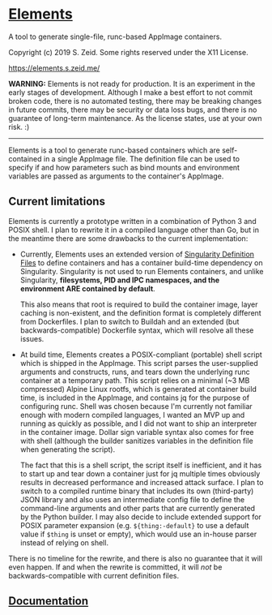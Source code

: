 [Elements](https://www.youtube.com/watch?v=N0ziDSLJhq4)
=======================================================

A tool to generate single-file, runc-based AppImage containers.

Copyright (c) 2019 S. Zeid.  Some rights reserved under the X11 License.

<https://elements.s.zeid.me/>

**WARNING:**  Elements is not ready for production.  It is an experiment
in the early stages of development.  Although I make a best effort to not
commit broken code, there is no automated testing, there may be breaking
changes in future commits, there may be security or data loss bugs, and
there is no guarantee of long-term maintenance.  As the license states,
use at your own risk.  :)

*                        *                        *                        *

Elements is a tool to generate runc-based containers which are self-contained
in a single AppImage file.  The definition file can be used to specify if
and how parameters such as bind mounts and environment variables are passed
as arguments to the container's AppImage.


Current limitations
-------------------

Elements is currently a prototype written in a combination of Python 3 and
POSIX shell.  I plan to rewrite it in a compiled language other than Go,
but in the meantime there are some drawbacks to the current implementation:

* Currently, Elements uses an extended version of [Singularity Definition
  Files][sdf] to define containers and has a container build-time dependency
  on Singularity.  Singularity is not used to run Elements containers, and
  unlike Singularity, **filesystems, PID and IPC namespaces, and the
  environment ARE contained by default**.  
    
  This also means that root is required to build the container image, layer
  caching is non-existent, and the definition format is completely different
  from Dockerfiles.  I plan to switch to Buildah and an extended (but
  backwards-compatible) Dockerfile syntax, which will resolve all these issues.

* At build time, Elements creates a POSIX-compliant (portable) shell script
  which is shipped in the AppImage.  This script parses the user-supplied
  arguments and constructs, runs, and tears down the underlying runc container
  at a temporary path.  This script relies on a minimal (~3 MB compressed)
  Alpine Linux rootfs, which is generated at container build time, is
  included in the AppImage, and contains jq for the purpose of configuring
  runc.  Shell was chosen because I'm currently not familiar enough with
  modern compiled languages, I wanted an MVP up and running as quickly as
  possible, and I did not want to ship an interpreter in the container image.
  Dollar sign variable syntax also comes for free with shell (although the
  builder sanitizes variables in the definition file when generating the
  script).
  
  The fact that this is a shell script, the script itself is inefficient, and
  it has to start up and tear down a container just for jq multiple times
  obviously results in decreased performance and increased attack surface.
  I plan to switch to a compiled runtime binary that includes its own
  (third-party) JSON library and also uses an intermediate config file to
  define the command-line arguments and other parts that are currently
  generated by the Python builder.  I may also decide to include extended
  support for POSIX parameter expansion (e.g. `${thing:-default}` to use
  a default value if `$thing` is unset or empty), which would use an
  in-house parser instead of relying on shell.


There is no timeline for the rewrite, and there is also no guarantee that it
will even happen.  If and when the rewrite is committed, it will _not_ be
backwards-compatible with current definition files.


[sdf]: https://www.sylabs.io/guides/3.0/user-guide/definition_files.html


## [Documentation](https://elements.s.zeid.me/)
